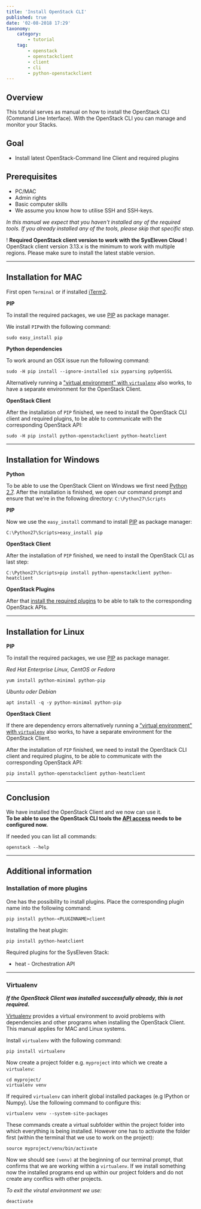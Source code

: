 ```yaml
---
title: 'Install OpenStack CLI'
published: true
date: '02-08-2018 17:29'
taxonomy:
    category:
        - tutorial
    tag:
        - openstack
        - openstackclient
        - client
        - cli
        - python-openstackclient
---
```


## Overview

This tutorial serves as manual on how to install the OpenStack CLI (Command Line Interface). With the OpenStack CLI you can manage and monitor your Stacks.

## Goal

* Install latest OpenStack-Command line Client and required plugins

## Prerequisites

* PC/MAC
* Admin rights
* Basic computer skills
* We assume you know how to utilise SSH and SSH-keys.

*In this manual we expect that you haven't installed any of the required tools.
If you already installed any of the tools, please skip that specific step.*


! **Required OpenStack client version to work with the SysEleven Cloud**
! OpenStack client version 3.13.x is the minimum to work with multiple regions. Please make sure to install the latest stable version.


---

## Installation for MAC

First open `Terminal` or if installed [iTerm2](https://www.iterm2.com/).

**PIP**

To install the required packages, we use [PIP](https://en.wikipedia.org/wiki/Pip_(package_manager)) as package manager.

We install `PIP`with the following command:
```shell
sudo easy_install pip
```

**Python dependencies**

To work around an OSX issue run the following command:
```shell
sudo -H pip install --ignore-installed six pyparsing pyOpenSSL
```

Alternatively running a ["virtual environment" with `virtualenv`](#virtualenv) also works, to have a separate environment for the OpenStack Client.

**OpenStack Client**

After the installation of `PIP` finished, we need to install the OpenStack CLI client and required plugins, to be able to communicate with the corresponding OpenStack API:
```shell
sudo -H pip install python-openstackclient python-heatclient
```

--- 

## Installation for Windows

**Python**

To be able to use the OpenStack Client on Windows we first need [Python 2.7](https://www.python.org/downloads/release/python-2712/).
After the installation is finished, we open our command prompt and ensure that we're in the following directory: `C:\Python27\Scripts`

**PIP**

Now we use the `easy_install` command to install [PIP](https://en.wikipedia.org/wiki/Pip_(package_manager)) as package manager:
```batch
C:\Python27\Scripts>easy_install pip
```

**OpenStack Client**

After the installation of `PIP` finished, we need to install the OpenStack CLI as last step:
```batch
C:\Python27\Scripts>pip install python-openstackclient python-heatclient
```

**OpenStack Plugins**

After that [install the required plugins](#installation-of-more-plugins) to be able to talk to the corresponding OpenStack APIs.

---

## Installation for Linux

**PIP**

To install the required packages, we use [PIP](https://en.wikipedia.org/wiki/Pip_(package_manager)) as package manager.

*Red Hat Enterprise Linux, CentOS or Fedora*
```shell
yum install python-minimal python-pip
```

*Ubuntu oder Debian*
```shell
apt install -q -y python-minimal python-pip
```

**OpenStack Client**

If there are dependency errors alternatively running a ["virtual environment" with `virtualenv`](#virtualenv) also works, to have a separate environment for the OpenStack Client.

After the installation of `PIP` finished, we need to install the OpenStack CLI client and required plugins, to be able to communicate with the corresponding OpenStack API:
```shell
pip install python-openstackclient python-heatclient
```

---

## Conclusion
We have installed the OpenStack Client and we now can use it.  
**To be able to use the OpenStack CLI tools the [API access](api-access/) needs to be configured now.**

If needed you can list all commands:
```shell
openstack --help
```

--- 

## Additional information

### Installation of more plugins

One has the possibility to install plugins. Place the corresponding plugin name into the following command:
```shell
pip install python-<PLUGINNAME>client
```
Installing the heat plugin:
```shell
pip install python-heatclient
```

Required plugins for the SysEleven Stack:

* heat - Orchestration API

---

### Virtualenv

***If the OpenStack Client was installed successfully already, this is not required.***

[Virtualenv](https://virtualenv.pypa.io) provides a virtual environment to avoid problems with dependencies and other programs when installing the OpenStack Client. This manual applies for MAC and Linux systems.

Install `virtualenv` with the following command:
```shell
pip install virtualenv
```

Now create a project folder e.g. `myproject` into which we create a `virtualenv`:
```shell
cd myproject/
virtualenv venv
```

If required `virtualenv` can inherit global installed packages (e.g IPython or Numpy). Use the following command to configure this:
```shell
virtualenv venv --system-site-packages
```

These commands create a virtual subfolder within the project folder into which everything is being installed. However one has to activate the folder first (within the terminal that we use to work on the project):
```shell
source myproject/venv/bin/activate
```

Now we should see `(venv)` at the beginning of our terminal prompt, that confirms that we are working within a `virtualenv`.
If we install something now the installed programs end up within our project folders and do not create any conflics with other projects.

*To exit the virutal environment we use:*
```shell
deactivate
```
